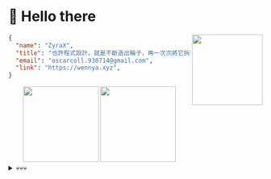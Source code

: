 # 👋 Hello there

<img height="140rem" align="right" src="https://media1.tenor.com/m/NXzOTNb7UsEAAAAd/confused-monkey-sad-monkey.gif">

```json
{
  "name": "ZyraX",
  "title": "也許程式設計，就是不斷造出輪子，再一次次將它拆毀",
  "email": "oscarcoll.930714@gmail.com",
  "link": "https://wennya.xyz",
}
```

<div align="center">
  <img height="150rem" src="https://github-readme-stats.vercel.app/api?username=fileng87&show_icons=true&theme=transparent&hide_border=true" />

  <img height="150rem" src="https://github-readme-stats.vercel.app/api/wakatime?username=fileng87&show_icons=true&theme=transparent&hide_border=true&layout=compact&langs_count=6" />
</div>

<details>
  <summary>💀💀💀</summary>
  <a align="center" href="https://www.youtube.com/watch?v=dQw4w9WgXcQ">
    <img width="200rem" src="https://media1.tenor.com/m/IB9ol7welioAAAAC/dance-vibing.gif">
  </a>
</details>
